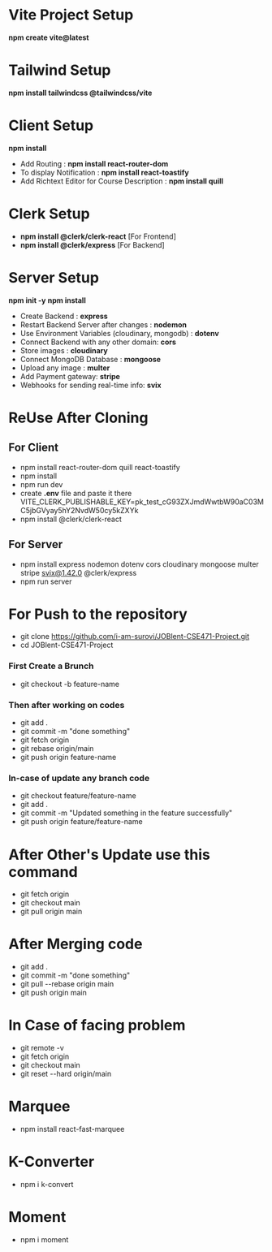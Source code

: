 # Vite Project Setup         
**npm create vite@latest**

# Tailwind Setup       
**npm install tailwindcss @tailwindcss/vite** 

# Client Setup        
**npm install**       
- Add Routing : **npm install react-router-dom**        
- To display Notification : **npm install react-toastify**   
- Add Richtext Editor for Course Description : **npm install quill**   

# Clerk Setup
- **npm install @clerk/clerk-react**  [For Frontend]        
- **npm install @clerk/express**  [For Backend]

# Server Setup     
**npm init -y** 
**npm install**   
- Create Backend : **express** 
- Restart Backend Server after changes : **nodemon**  
- Use Environment Variables (cloudinary, mongodb) : **dotenv**   
- Connect Backend with any other domain: **cors**
- Store images : **cloudinary**    
- Connect MongoDB Database : **mongoose** 
- Upload any image : **multer**      
- Add Payment gateway: **stripe**      
- Webhooks for sending real-time info: **svix**


# ReUse After Cloning    
## For Client 
- npm install react-router-dom quill react-toastify   
- npm install    
- npm run dev     
- create **.env** file and paste it there VITE_CLERK_PUBLISHABLE_KEY=pk_test_cG93ZXJmdWwtbW90aC03MC5jbGVyay5hY2NvdW50cy5kZXYk   
- npm install @clerk/clerk-react

## For Server         
- npm install express nodemon dotenv cors cloudinary mongoose multer stripe svix@1.42.0 @clerk/express         
- npm run server
   
# For Push to the repository       
- git clone https://github.com/i-am-surovi/JOBlent-CSE471-Project.git      
- cd JOBlent-CSE471-Project

### First Create a Brunch 
- git checkout -b feature-name

### Then after working on codes     
- git add .      
- git commit -m "done something"      
- git fetch origin    
- git rebase origin/main       
- git push origin feature-name

### In-case of update any branch code  
- git checkout feature/feature-name       
- git add .         
- git commit -m "Updated something in the feature successfully"      
- git push origin feature/feature-name

# After Other's Update use this command       
- git fetch origin       
- git checkout main      
- git pull origin main

# After Merging code      
- git add .      
- git commit -m "done something"        
- git pull --rebase origin main      
- git push origin main

# In Case of facing problem       
- git remote -v    
- git fetch origin       
- git checkout main     
- git reset --hard origin/main

# Marquee
- npm install react-fast-marquee

# K-Converter
- npm i k-convert

# Moment
- npm i moment